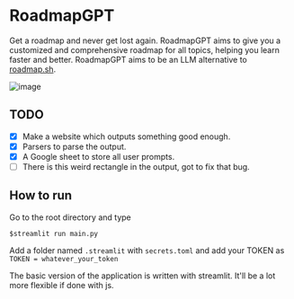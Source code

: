 # RoadmapGPT
Get a roadmap and never get lost again. RoadmapGPT aims to give you a customized and comprehensive roadmap for all topics, helping you learn faster and better. RoadmapGPT aims to be an LLM alternative to [roadmap.sh](https://roadmap.sh).

![image](https://github.com/robinroy03/RoadmapGPT/assets/115863770/0b4460a9-80b1-4032-ae38-31990ea0aecb)

## TODO

- [X] Make a website which outputs something good enough.
- [X] Parsers to parse the output.
- [X] A Google sheet to store all user prompts.
- [ ] There is this weird rectangle in the output, got to fix that bug.

## How to run

Go to the root directory and type 
```
$streamlit run main.py
```

Add a folder named `.streamlit` with `secrets.toml` and add your TOKEN as `TOKEN = whatever_your_token`

The basic version of the application is written with streamlit. It'll be a lot more flexible if done with js.
